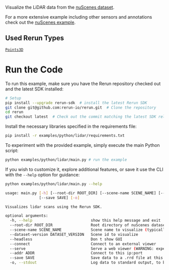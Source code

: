 <!--[metadata]
title = "Lidar"
tags = ["lidar", "3D"]
description = "Visualize the lidar data from the nuScenes dataset."
thumbnail = "https://static.rerun.io/lidar/bcea9337044919c1524429bd26bc51a3c4db8ccb/480w.png"
thumbnail_dimensions = [480, 286]
-->


<picture>
  <img src="https://static.rerun.io/lidar/bcea9337044919c1524429bd26bc51a3c4db8ccb/full.png" alt="">
  <source media="(max-width: 480px)" srcset="https://static.rerun.io/lidar/bcea9337044919c1524429bd26bc51a3c4db8ccb/480w.png">
  <source media="(max-width: 768px)" srcset="https://static.rerun.io/lidar/bcea9337044919c1524429bd26bc51a3c4db8ccb/768w.png">
  <source media="(max-width: 1024px)" srcset="https://static.rerun.io/lidar/bcea9337044919c1524429bd26bc51a3c4db8ccb/1024w.png">
  <source media="(max-width: 1200px)" srcset="https://static.rerun.io/lidar/bcea9337044919c1524429bd26bc51a3c4db8ccb/1200w.png">
</picture>

Visualize the LiDAR data from the [nuScenes dataset](https://www.nuscenes.org/).

For a more extensive example including other sensors and annotations check out the [nuScenes example](https://www.rerun.io/examples/real-data/nuscenes).

## Used Rerun Types
[`Points3D`](https://www.rerun.io/docs/reference/types/archetypes/points3d)

# Run the Code
To run this example, make sure you have the Rerun repository checked out and the latest SDK installed:
```bash
# Setup 
pip install --upgrade rerun-sdk  # install the latest Rerun SDK
git clone git@github.com:rerun-io/rerun.git  # Clone the repository
cd rerun
git checkout latest  # Check out the commit matching the latest SDK release
```
Install the necessary libraries specified in the requirements file:
```bash
pip install -r examples/python/lidar/requirements.txt
```
To experiment with the provided example, simply execute the main Python script:
```bash
python examples/python/lidar/main.py # run the example
```
If you wish to customize it, explore additional features, or save it use the CLI with the `--help` option for guidance:
```bash
python examples/python/lidar/main.py --help 

usage: main.py [-h] [--root-dir ROOT_DIR] [--scene-name SCENE_NAME] [--dataset-version DATASET_VERSION] [--headless] [--connect] [--serve] [--addr ADDR]
               [--save SAVE] [-o]

Visualizes lidar scans using the Rerun SDK.

optional arguments:
  -h, --help                          show this help message and exit
  --root-dir ROOT_DIR                 Root directory of nuScenes dataset
  --scene-name SCENE_NAME             Scene name to visualize (typically of form 'scene-xxxx')
  --dataset-version DATASET_VERSION   Scene id to visualize
  --headless                          Don t show GUI
  --connect                           Connect to an external viewer
  --serve                             Serve a web viewer (WARNING: experimental feature)
  --addr ADDR                         Connect to this ip:port
  --save SAVE                         Save data to a .rrd file at this path
  -o, --stdout                        Log data to standard output, to be piped into a Rerun Viewer
```